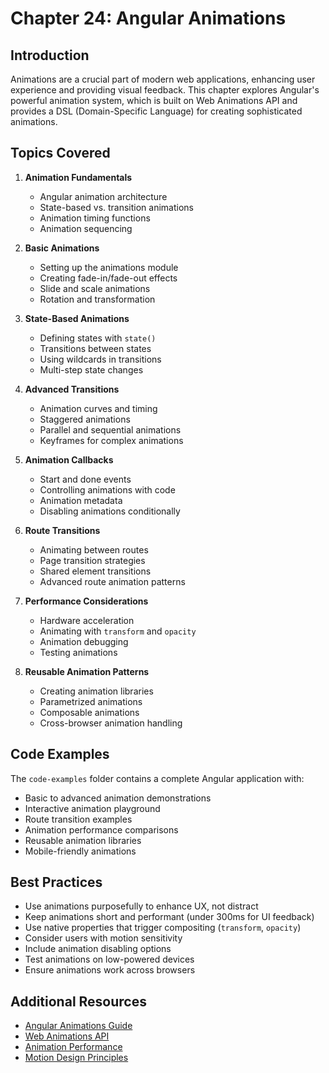 # Chapter 24: Angular Animations

## Introduction

Animations are a crucial part of modern web applications, enhancing user experience and providing visual feedback. This chapter explores Angular's powerful animation system, which is built on Web Animations API and provides a DSL (Domain-Specific Language) for creating sophisticated animations.

## Topics Covered

1. **Animation Fundamentals**
   - Angular animation architecture
   - State-based vs. transition animations
   - Animation timing functions
   - Animation sequencing

2. **Basic Animations**
   - Setting up the animations module
   - Creating fade-in/fade-out effects
   - Slide and scale animations
   - Rotation and transformation

3. **State-Based Animations**
   - Defining states with `state()`
   - Transitions between states
   - Using wildcards in transitions
   - Multi-step state changes

4. **Advanced Transitions**
   - Animation curves and timing
   - Staggered animations
   - Parallel and sequential animations
   - Keyframes for complex animations

5. **Animation Callbacks**
   - Start and done events
   - Controlling animations with code
   - Animation metadata
   - Disabling animations conditionally

6. **Route Transitions**
   - Animating between routes
   - Page transition strategies
   - Shared element transitions
   - Advanced route animation patterns

7. **Performance Considerations**
   - Hardware acceleration
   - Animating with `transform` and `opacity`
   - Animation debugging
   - Testing animations

8. **Reusable Animation Patterns**
   - Creating animation libraries
   - Parametrized animations
   - Composable animations
   - Cross-browser animation handling

## Code Examples

The `code-examples` folder contains a complete Angular application with:

- Basic to advanced animation demonstrations
- Interactive animation playground
- Route transition examples
- Animation performance comparisons
- Reusable animation libraries
- Mobile-friendly animations

## Best Practices

- Use animations purposefully to enhance UX, not distract
- Keep animations short and performant (under 300ms for UI feedback)
- Use native properties that trigger compositing (`transform`, `opacity`)
- Consider users with motion sensitivity
- Include animation disabling options
- Test animations on low-powered devices
- Ensure animations work across browsers

## Additional Resources

- [Angular Animations Guide](https://angular.io/guide/animations)
- [Web Animations API](https://developer.mozilla.org/en-US/docs/Web/API/Web_Animations_API)
- [Animation Performance](https://web.dev/animations-guide/)
- [Motion Design Principles](https://material.io/design/motion/understanding-motion.html)
